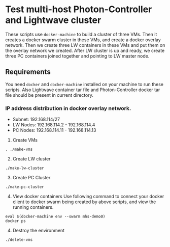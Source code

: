 # Test multi-host Photon-Controller and Lightwave cluster
These scripts use `docker-machine` to build a cluster of three VMs. Then it creates a docker swarm cluster
in these VMs, and create a docker overlay network. Then we create three LW containers in these
VMs and put them on the overlay network we created. After LW cluster is up and ready, we create three
PC containers joined together and pointing to LW master node.

## Requirements
You need `docker` and `docker-machine` installed on your machine to run these scripts.
Also Lightwave container tar file and Photon-Controller docker tar file should be present in current directory.

### IP address distribution in docker overlay network.

* Subnet: 192.168.114/27
* LW Nodes: 192.168.114.2 - 192.168.114.4
* PC Nodes: 192.168.114.11 - 192.168.114.13

1. Create VMs
```
. ./make-vms
```

2. Create LW cluster
```
./make-lw-cluster
```

3. Create PC Cluster
```
./make-pc-cluster
```

4. View docker containers
Use following command to connect your docker client to docker swarm being created by above scripts,
and view the running containers.
```
eval $(docker-machine env --swarm mhs-demo0)
docker ps
```

4. Destroy the environment
```
./delete-vms
```
